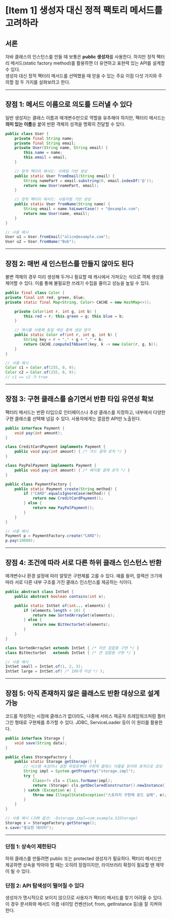 # [Item 1] 생성자 대신 정적 팩토리 메서드를 고려하라

## 서론
자바 클래스의 인스턴스를 만들 때 보통은 **public 생성자**를 사용한다. 하지만 정적 팩터리 메서드(static factory method)를 활용하면 더 유연하고 표현력 있는 API를 설계할 수 있다.  
생성자 대신 정적 팩터리 메서드를 선택했을 때 얻을 수 있는 주요 이점 다섯 가지와 주의할 점 두 가지를 살펴보려고 한다. 

---

## 장점 1: 메서드 이름으로 의도를 드러낼 수 있다
일반 생성자는 클래스 이름과 매개변수만으로 역할을 유추해야 하지만, 팩터리 메서드는 **의미 있는 이름**을 붙여 반환 객체의 성격을 명확히 전달할 수 있다.

```java
public class User {
    private final String name;
    private final String email;
    private User(String name, String email) {
        this.name = name;
        this.email = email;
    }

    // 정적 팩터리 메서드: 이메일 기반 생성
    public static User fromEmail(String email) {
        String namePart = email.substring(0, email.indexOf('@'));
        return new User(namePart, email);
    }

    // 정적 팩터리 메서드: 사용자명 기반 생성
    public static User fromName(String name) {
        String email = name.toLowerCase() + "@example.com";
        return new User(name, email);
    }
}

// 사용 예시
User u1 = User.fromEmail("alice@example.com");  
User u2 = User.fromName("Bob");  
```
---

## 장점 2: 매번 새 인스턴스를 만들지 않아도 된다
불변 객체의 경우 미리 생성해 두거나 필요할 때 캐시에서 가져오는 식으로 객체 생성을 제어할 수 있다. 이를 통해 불필요한 쓰레기 수집을 줄이고 성능을 높일 수 있다.

```java
public final class Color {
private final int red, green, blue;
private static final Map<String, Color> CACHE = new HashMap<>();

    private Color(int r, int g, int b) {
        this.red = r; this.green = g; this.blue = b;
    }

    // 캐시를 사용해 동일 색상 중복 생성 방지
    public static Color of(int r, int g, int b) {
        String key = r + "," + g + "," + b;
        return CACHE.computeIfAbsent(key, k -> new Color(r, g, b));
    }
}

// 사용 예시
Color c1 = Color.of(255, 0, 0);
Color c2 = Color.of(255, 0, 0);
// c1 == c2 가 true
```
---

## 장점 3: 구현 클래스를 숨기면서 반환 타입 유연성 확보
팩터리 메서드는 반환 타입으로 인터페이스나 추상 클래스를 지정하고, 내부에서 다양한 구현 클래스를 선택해 넘길 수 있다. 사용자에게는 깔끔한 API만 노출된다.

```java
public interface Payment {
    void pay(int amount);
}

class CreditCardPayment implements Payment {
    public void pay(int amount) { /* 카드 결제 로직 */ }
}

class PayPalPayment implements Payment {
    public void pay(int amount) { /* 페이팔 결제 로직 */ }
}

public class PaymentFactory {
    public static Payment create(String method) {
        if ("CARD".equalsIgnoreCase(method)) {
            return new CreditCardPayment();
        } else {
            return new PayPalPayment();
        }
    }
}

// 사용 예시
Payment p = PaymentFactory.create("CARD");
p.pay(10000);
```
---

## 장점 4: 조건에 따라 서로 다른 하위 클래스 인스턴스 반환

매개변수나 환경 설정에 따라 알맞은 구현체를 고를 수 있다. 예를 들어, 컬렉션 크기에 따라 서로 다른 내부 구조를 가진 클래스 인스턴스를 제공하는 식이다.

```java
public abstract class IntSet {
    public abstract boolean contains(int x);

    public static IntSet of(int... elements) {
        if (elements.length < 10) {
            return new SortedArraySet(elements);
        } else {
            return new BitVectorSet(elements);
        }
    }
}

class SortedArraySet extends IntSet { /* 작은 집합용 구현 */ }
class BitVectorSet   extends IntSet { /* 큰 집합용 구현 */ }

// 사용 예시
IntSet small = IntSet.of(1, 2, 3);
IntSet large = IntSet.of( /* 100개 이상 */ );
```

---
## 장점 5: 아직 존재하지 않은 클래스도 반환 대상으로 설계 가능

코드를 작성하는 시점에 클래스가 없더라도, 나중에 서비스 제공자 프레임워크처럼 플러그인 형태로 구현체를 추가할 수 있다. JDBC, ServiceLoader 등이 이 원리를 활용한다.
```java
public interface Storage {
    void save(String data);
}

public class StorageFactory {
    public static Storage getStorage() {
        // 시스템 속성이나 설정 파일로부터 구현체 클래스 이름을 읽어와 동적으로 로딩
        String impl = System.getProperty("storage.impl"); 
        try {
            Class<?> cls = Class.forName(impl);
            return (Storage) cls.getDeclaredConstructor().newInstance();
        } catch (Exception e) {
            throw new IllegalStateException("스토리지 구현체 로드 실패", e);
        }
    }
}

// 사용 예시 (JVM 옵션: -Dstorage.impl=com.example.S3Storage)
Storage s = StorageFactory.getStorage();
s.save("중요한 데이터");
```
---

### 단점 1: 상속이 제한된다

하위 클래스를 만들려면 public 또는 protected 생성자가 필요하다. 팩터리 메서드만 제공하면 상속을 막아야 할 때는 오히려 장점이지만, 라이브러리 확장이 필요할 땐 제약이 될 수 있다.

### 단점 2: API 탐색성이 떨어질 수 있다

생성자가 명시적으로 보이지 않으므로 사용자가 팩터리 메서드를 찾기 어려울 수 있다. 이 경우 문서화와 메서드 이름 네이밍 컨벤션(of, from, getInstance 등)을 잘 지켜야 한다.
